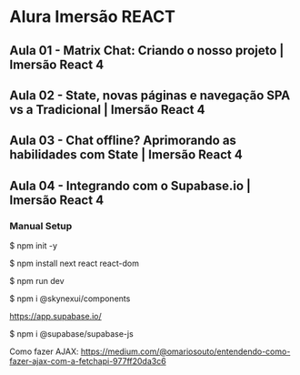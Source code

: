 # Alura Imersão REACT

## Aula 01 - Matrix Chat: Criando o nosso projeto | Imersão React 4

## Aula 02 - State, novas páginas e navegação SPA vs a Tradicional | Imersão React 4

## Aula 03 - Chat offline? Aprimorando as habilidades com State | Imersão React 4

## Aula 04 - Integrando com o Supabase.io | Imersão React 4

### Manual Setup

$ npm init -y

$ npm install next react react-dom

$ npm run dev

$ npm i @skynexui/components

https://app.supabase.io/

$ npm i @supabase/supabase-js

Como fazer AJAX: 
https://medium.com/@omariosouto/entendendo-como-fazer-ajax-com-a-fetchapi-977ff20da3c6